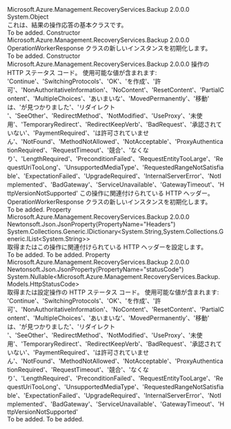 <Type Name="OperationWorkerResponse" FullName="Microsoft.Azure.Management.RecoveryServices.Backup.Models.OperationWorkerResponse">
  <TypeSignature Language="C#" Value="public class OperationWorkerResponse" />
  <TypeSignature Language="ILAsm" Value=".class public auto ansi beforefieldinit OperationWorkerResponse extends System.Object" />
  <TypeSignature Language="DocId" Value="T:Microsoft.Azure.Management.RecoveryServices.Backup.Models.OperationWorkerResponse" />
  <TypeSignature Language="VB.NET" Value="Public Class OperationWorkerResponse" />
  <TypeSignature Language="F#" Value="type OperationWorkerResponse = class" />
  <AssemblyInfo>
    <AssemblyName>Microsoft.Azure.Management.RecoveryServices.Backup</AssemblyName>
    <AssemblyVersion>2.0.0.0</AssemblyVersion>
  </AssemblyInfo>
  <Base>
    <BaseTypeName>System.Object</BaseTypeName>
  </Base>
  <Interfaces />
  <Docs>
    <summary>
            これは、結果の操作応答の基本クラスです。
            </summary>
    <remarks>To be added.</remarks>
  </Docs>
  <Members>
    <Member MemberName=".ctor">
      <MemberSignature Language="C#" Value="public OperationWorkerResponse ();" />
      <MemberSignature Language="ILAsm" Value=".method public hidebysig specialname rtspecialname instance void .ctor() cil managed" />
      <MemberSignature Language="DocId" Value="M:Microsoft.Azure.Management.RecoveryServices.Backup.Models.OperationWorkerResponse.#ctor" />
      <MemberSignature Language="VB.NET" Value="Public Sub New ()" />
      <MemberType>Constructor</MemberType>
      <AssemblyInfo>
        <AssemblyName>Microsoft.Azure.Management.RecoveryServices.Backup</AssemblyName>
        <AssemblyVersion>2.0.0.0</AssemblyVersion>
      </AssemblyInfo>
      <Parameters />
      <Docs>
        <summary>
            OperationWorkerResponse クラスの新しいインスタンスを初期化します。
            </summary>
        <remarks>To be added.</remarks>
      </Docs>
    </Member>
    <Member MemberName=".ctor">
      <MemberSignature Language="C#" Value="public OperationWorkerResponse (Nullable&lt;Microsoft.Azure.Management.RecoveryServices.Backup.Models.HttpStatusCode&gt; statusCode = null, System.Collections.Generic.IDictionary&lt;string,System.Collections.Generic.IList&lt;string&gt;&gt; headers = null);" />
      <MemberSignature Language="ILAsm" Value=".method public hidebysig specialname rtspecialname instance void .ctor(valuetype System.Nullable`1&lt;valuetype Microsoft.Azure.Management.RecoveryServices.Backup.Models.HttpStatusCode&gt; statusCode, class System.Collections.Generic.IDictionary`2&lt;string, class System.Collections.Generic.IList`1&lt;string&gt;&gt; headers) cil managed" />
      <MemberSignature Language="DocId" Value="M:Microsoft.Azure.Management.RecoveryServices.Backup.Models.OperationWorkerResponse.#ctor(System.Nullable{Microsoft.Azure.Management.RecoveryServices.Backup.Models.HttpStatusCode},System.Collections.Generic.IDictionary{System.String,System.Collections.Generic.IList{System.String}})" />
      <MemberSignature Language="VB.NET" Value="Public Sub New (Optional statusCode As Nullable(Of HttpStatusCode) = null, Optional headers As IDictionary(Of String, IList(Of String)) = null)" />
      <MemberSignature Language="F#" Value="new Microsoft.Azure.Management.RecoveryServices.Backup.Models.OperationWorkerResponse : Nullable&lt;Microsoft.Azure.Management.RecoveryServices.Backup.Models.HttpStatusCode&gt; * System.Collections.Generic.IDictionary&lt;string, System.Collections.Generic.IList&lt;string&gt;&gt; -&gt; Microsoft.Azure.Management.RecoveryServices.Backup.Models.OperationWorkerResponse" Usage="new Microsoft.Azure.Management.RecoveryServices.Backup.Models.OperationWorkerResponse (statusCode, headers)" />
      <MemberType>Constructor</MemberType>
      <AssemblyInfo>
        <AssemblyName>Microsoft.Azure.Management.RecoveryServices.Backup</AssemblyName>
        <AssemblyVersion>2.0.0.0</AssemblyVersion>
      </AssemblyInfo>
      <Parameters>
        <Parameter Name="statusCode" Type="System.Nullable&lt;Microsoft.Azure.Management.RecoveryServices.Backup.Models.HttpStatusCode&gt;" />
        <Parameter Name="headers" Type="System.Collections.Generic.IDictionary&lt;System.String,System.Collections.Generic.IList&lt;System.String&gt;&gt;" />
      </Parameters>
      <Docs>
        <param name="statusCode">操作の HTTP ステータス コード。
            使用可能な値が含まれます: 'Continue'、'SwitchingProtocols'、'OK'、'を作成'、'許可'、'NonAuthoritativeInformation'、'NoContent'、'ResetContent'、'PartialContent'、'MultipleChoices'、'あいまいな'、'MovedPermanently'、'移動' は、'が見つかりました'、'リダイレクト '、'SeeOther'、'RedirectMethod'、'NotModified'、'UseProxy'、'未使用'、'TemporaryRedirect'、'RedirectKeepVerb'、'BadRequest'、'承認されていない'、'PaymentRequired'、'は許可されていません'、'NotFound'、'MethodNotAllowed'、'NotAcceptable'、'ProxyAuthenticationRequired'、'RequestTimeout'、'競合'、'なくなり'、'LengthRequired'、'PreconditionFailed'、'RequestEntityTooLarge'、'RequestUriTooLong'、'UnsupportedMediaType'、'RequestedRangeNotSatisfiable'、'ExpectationFailed'、'UpgradeRequired'、'InternalServerError'、'NotImplemented'、'BadGateway'、'ServiceUnavailable'、'GatewayTimeout'、'HttpVersionNotSupported'</param>
        <param name="headers">この操作に関連付けられている HTTP ヘッダー。</param>
        <summary>
            OperationWorkerResponse クラスの新しいインスタンスを初期化します。
            </summary>
        <remarks>To be added.</remarks>
      </Docs>
    </Member>
    <Member MemberName="Headers">
      <MemberSignature Language="C#" Value="public System.Collections.Generic.IDictionary&lt;string,System.Collections.Generic.IList&lt;string&gt;&gt; Headers { get; set; }" />
      <MemberSignature Language="ILAsm" Value=".property instance class System.Collections.Generic.IDictionary`2&lt;string, class System.Collections.Generic.IList`1&lt;string&gt;&gt; Headers" />
      <MemberSignature Language="DocId" Value="P:Microsoft.Azure.Management.RecoveryServices.Backup.Models.OperationWorkerResponse.Headers" />
      <MemberSignature Language="VB.NET" Value="Public Property Headers As IDictionary(Of String, IList(Of String))" />
      <MemberSignature Language="F#" Value="member this.Headers : System.Collections.Generic.IDictionary&lt;string, System.Collections.Generic.IList&lt;string&gt;&gt; with get, set" Usage="Microsoft.Azure.Management.RecoveryServices.Backup.Models.OperationWorkerResponse.Headers" />
      <MemberType>Property</MemberType>
      <AssemblyInfo>
        <AssemblyName>Microsoft.Azure.Management.RecoveryServices.Backup</AssemblyName>
        <AssemblyVersion>2.0.0.0</AssemblyVersion>
      </AssemblyInfo>
      <Attributes>
        <Attribute>
          <AttributeName>Newtonsoft.Json.JsonProperty(PropertyName="Headers")</AttributeName>
        </Attribute>
      </Attributes>
      <ReturnValue>
        <ReturnType>System.Collections.Generic.IDictionary&lt;System.String,System.Collections.Generic.IList&lt;System.String&gt;&gt;</ReturnType>
      </ReturnValue>
      <Docs>
        <summary>
            取得またはこの操作に関連付けられている HTTP ヘッダーを設定します。
            </summary>
        <value>To be added.</value>
        <remarks>To be added.</remarks>
      </Docs>
    </Member>
    <Member MemberName="StatusCode">
      <MemberSignature Language="C#" Value="public Nullable&lt;Microsoft.Azure.Management.RecoveryServices.Backup.Models.HttpStatusCode&gt; StatusCode { get; set; }" />
      <MemberSignature Language="ILAsm" Value=".property instance valuetype System.Nullable`1&lt;valuetype Microsoft.Azure.Management.RecoveryServices.Backup.Models.HttpStatusCode&gt; StatusCode" />
      <MemberSignature Language="DocId" Value="P:Microsoft.Azure.Management.RecoveryServices.Backup.Models.OperationWorkerResponse.StatusCode" />
      <MemberSignature Language="VB.NET" Value="Public Property StatusCode As Nullable(Of HttpStatusCode)" />
      <MemberSignature Language="F#" Value="member this.StatusCode : Nullable&lt;Microsoft.Azure.Management.RecoveryServices.Backup.Models.HttpStatusCode&gt; with get, set" Usage="Microsoft.Azure.Management.RecoveryServices.Backup.Models.OperationWorkerResponse.StatusCode" />
      <MemberType>Property</MemberType>
      <AssemblyInfo>
        <AssemblyName>Microsoft.Azure.Management.RecoveryServices.Backup</AssemblyName>
        <AssemblyVersion>2.0.0.0</AssemblyVersion>
      </AssemblyInfo>
      <Attributes>
        <Attribute>
          <AttributeName>Newtonsoft.Json.JsonProperty(PropertyName="statusCode")</AttributeName>
        </Attribute>
      </Attributes>
      <ReturnValue>
        <ReturnType>System.Nullable&lt;Microsoft.Azure.Management.RecoveryServices.Backup.Models.HttpStatusCode&gt;</ReturnType>
      </ReturnValue>
      <Docs>
        <summary>
            取得または設定操作の HTTP ステータス コード。 使用可能な値が含まれます: 'Continue'、'SwitchingProtocols'、'OK'、'を作成'、'許可'、'NonAuthoritativeInformation'、'NoContent'、'ResetContent'、'PartialContent'、'MultipleChoices'、'あいまいな'、'MovedPermanently'、'移動' は、'が見つかりました'、'リダイレクト '、'SeeOther'、'RedirectMethod'、'NotModified'、'UseProxy'、'未使用'、'TemporaryRedirect'、'RedirectKeepVerb'、'BadRequest'、'承認されていない'、'PaymentRequired'、'は許可されていません'、'NotFound'、'MethodNotAllowed'、'NotAcceptable'、'ProxyAuthenticationRequired'、'RequestTimeout'、'競合'、'なくなり'、'LengthRequired'、'PreconditionFailed'、'RequestEntityTooLarge'、'RequestUriTooLong'、'UnsupportedMediaType'、'RequestedRangeNotSatisfiable'、'ExpectationFailed'、'UpgradeRequired'、'InternalServerError'、'NotImplemented'、'BadGateway'、'ServiceUnavailable'、'GatewayTimeout'、'HttpVersionNotSupported'
            </summary>
        <value>To be added.</value>
        <remarks>To be added.</remarks>
      </Docs>
    </Member>
  </Members>
</Type>